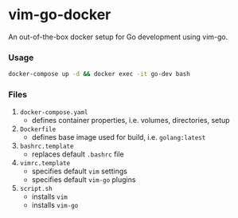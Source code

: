 # vim-go-docker
An out-of-the-box docker setup for Go development using vim-go.

### Usage
```bash
docker-compose up -d && docker exec -it go-dev bash
```

### Files
1. `docker-compose.yaml`
   * defines container properties, i.e. volumes, directories, setup
1. `Dockerfile`
   * defines base image used for build, i.e. `golang:latest`
1. `bashrc.template`
   * replaces default `.bashrc` file
1. `vimrc.template`
   * specifies default `vim` settings
   * specifies default `vim-go` plugins
1. `script.sh`
   * installs `vim`
   * installs `vim-go`
